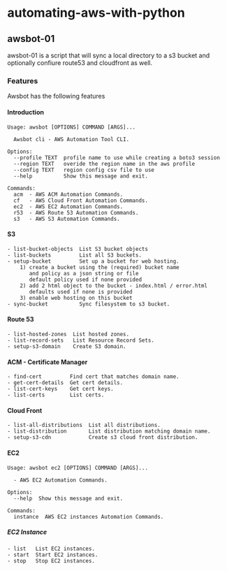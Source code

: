 # automating-aws-with-python

## awsbot-01

awsbot-01 is a script that will sync a local directory to a s3 bucket and optionally confiure route53 and cloudfront as well.

### Features
Awsbot has the following features 

#### Introduction
```
Usage: awsbot [OPTIONS] COMMAND [ARGS]...

  Awsbot cli - AWS Automation Tool CLI.

Options:
  --profile TEXT  profile name to use while creating a boto3 session
  --region TEXT   overide the region name in the aws profile
  --config TEXT   region config csv file to use
  --help          Show this message and exit.

Commands:
  acm  - AWS ACM Automation Commands.
  cf   - AWS Cloud Front Automation Commands.
  ec2  - AWS EC2 Automation Commands.
  r53  - AWS Route 53 Automation Commands.
  s3   - AWS S3 Automation Commands.
```
#### S3

    - list-bucket-objects  List S3 bucket objects
    - list-buckets         List all S3 buckets.
    - setup-bucket         Set up a bucket for web hosting.
        1) create a bucket using the (required) bucket name
           and policy as a json string or file 
           default policy used if none provided
        2) add 2 html object to the bucket - index.html / error.html
           defaults used if none is provided
        3) enable web hosting on this bucket
    - sync-bucket          Sync filesystem to s3 bucket.

#### Route 53

    - list-hosted-zones  List hosted zones.
    - list-record-sets   List Resource Record Sets.
    - setup-s3-domain    Create S3 domain.

#### ACM - Certificate Manager 

    - find-cert         Find cert that matches domain name.
    - get-cert-details  Get cert details.
    - list-cert-keys    Get cert keys.
    - list-certs        List certs.

#### Cloud Front

    - list-all-distributions  List all distributions.
    - list-distribution       List distribution matching domain name.
    - setup-s3-cdn            Create s3 cloud front distribution.

#### EC2
```
Usage: awsbot ec2 [OPTIONS] COMMAND [ARGS]...

  - AWS EC2 Automation Commands.

Options:
  --help  Show this message and exit.

Commands:
  instance  AWS EC2 instances Automation Commands.
```
##### EC2 Instance 

    - list   List EC2 instances.
    - start  Start EC2 instances.
    - stop   Stop EC2 instances.
